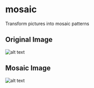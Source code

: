 # mosaic
Transform pictures into mosaic patterns

## Original Image
![alt text](https://res.cloudinary.com/dwf6x1ohn/image/upload/v1534347950/bgnppredgmslafb5pkpw.jpg)


## Mosaic Image
![alt text](https://res.cloudinary.com/dwf6x1ohn/image/upload/v1554706655/u3g2bnebaeim1crhegmc.png)
